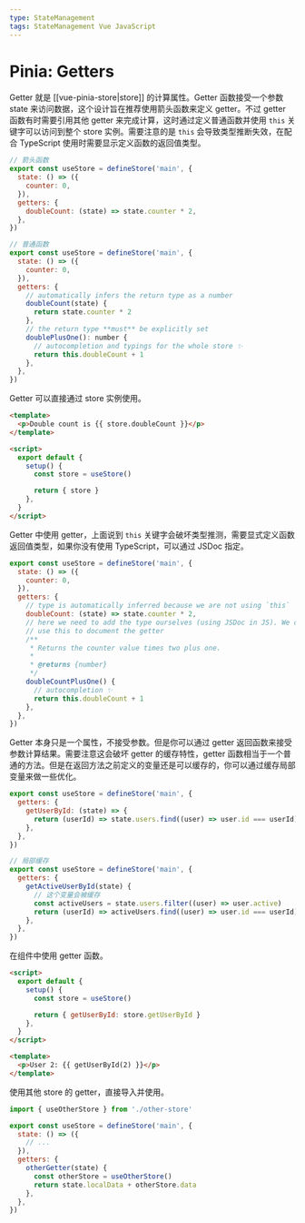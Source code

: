 ```yaml
---
type: StateManagement
tags: StateManagement Vue JavaScript
---
```


# Pinia: Getters

Getter 就是 [[vue-pinia-store|store]] 的计算属性。Getter 函数接受一个参数 state 来访问数据，这个设计旨在推荐使用箭头函数来定义 getter。不过 getter 函数有时需要引用其他 getter 来完成计算，这时通过定义普通函数并使用 `this` 关键字可以访问到整个 store 实例。需要注意的是 `this` 会导致类型推断失效，在配合 TypeScript 使用时需要显示定义函数的返回值类型。

```js
// 箭头函数
export const useStore = defineStore('main', {
  state: () => ({
    counter: 0,
  }),
  getters: {
    doubleCount: (state) => state.counter * 2,
  },
})

// 普通函数
export const useStore = defineStore('main', {
  state: () => ({
    counter: 0,
  }),
  getters: {
    // automatically infers the return type as a number
    doubleCount(state) {
      return state.counter * 2
    },
    // the return type **must** be explicitly set
    doublePlusOne(): number {
      // autocompletion and typings for the whole store ✨
      return this.doubleCount + 1
    },
  },
})
```

Getter 可以直接通过 store 实例使用。

```html
<template>
  <p>Double count is {{ store.doubleCount }}</p>
</template>

<script>
  export default {
    setup() {
      const store = useStore()

      return { store }
    },
  }
</script>
```

Getter 中使用 getter，上面说到 `this` 关键字会破坏类型推测，需要显式定义函数返回值类型，如果你没有使用 TypeScript，可以通过 JSDoc 指定。

```js
export const useStore = defineStore('main', {
  state: () => ({
    counter: 0,
  }),
  getters: {
    // type is automatically inferred because we are not using `this`
    doubleCount: (state) => state.counter * 2,
    // here we need to add the type ourselves (using JSDoc in JS). We can also
    // use this to document the getter
    /**
     * Returns the counter value times two plus one.
     *
     * @returns {number}
     */
    doubleCountPlusOne() {
      // autocompletion ✨
      return this.doubleCount + 1
    },
  },
})
```

Getter 本身只是一个属性，不接受参数。但是你可以通过 getter 返回函数来接受参数计算结果。需要注意这会破坏 getter 的缓存特性，getter 函数相当于一个普通的方法。但是在返回方法之前定义的变量还是可以缓存的，你可以通过缓存局部变量来做一些优化。

```js
export const useStore = defineStore('main', {
  getters: {
    getUserById: (state) => {
      return (userId) => state.users.find((user) => user.id === userId)
    },
  },
})

// 局部缓存
export const useStore = defineStore('main', {
  getters: {
    getActiveUserById(state) {
      // 这个变量会被缓存
      const activeUsers = state.users.filter((user) => user.active)
      return (userId) => activeUsers.find((user) => user.id === userId)
    },
  },
})
```

在组件中使用 getter 函数。

```html
<script>
  export default {
    setup() {
      const store = useStore()

      return { getUserById: store.getUserById }
    },
  }
</script>

<template>
  <p>User 2: {{ getUserById(2) }}</p>
</template>
```

使用其他 store 的 getter，直接导入并使用。

```js
import { useOtherStore } from './other-store'

export const useStore = defineStore('main', {
  state: () => ({
    // ...
  }),
  getters: {
    otherGetter(state) {
      const otherStore = useOtherStore()
      return state.localData + otherStore.data
    },
  },
})
```
